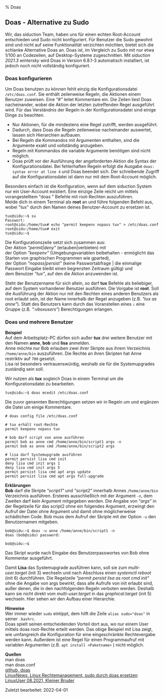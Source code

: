 % Doas

## Doas - Alternative zu Sudo

Wir, das siduction Team, haben uns für einen echten Root-Account entschieden und Sudo nicht konfiguriert. Für Benutzer die Sudo gewohnt sind und nicht auf seine Funktionalität verzichten möchten, bietet sich die schlanke Alternative Doas an. Doas ist, im Vergleich zu Sudo mit nur etwa 1/100 an Codezeilen, auf Desktop-Systeme zugeschnitten. Mit *siduction 2021.3 wintersky* wird Doas in Version 6.8.1-3 automatisch installiert, ist jedoch noch nicht vollständig konfiguriert.

### Doas konfigurieren

Um Doas benutzen zu können fehlt einzig die Konfigurationsdatei `/etc/doas.conf`. Sie enthält zeilenweise Regeln, die Aktionen einem Benutzer zuweisen. Eine *"#"* leitet Kommentare ein. Die Zeilen liest Doas nacheinander, wobei die Aktion der letzten zutreffenden Regel ausgeführt wird. Für das Verständnis der Regeln in der Konfigurationsdatei sind einige Dinge zu beachten.  
- Nur Aktionen, für die mindestens eine Regel zutrifft, werden ausgeführt.
- Dadurch, dass Doas die Regeln zeilenweise nacheinander auswertet, lassen sich Hierarchien aufbauen.
- Bei Regeln die Kommandos mit Argumenten enthalten, sind die Argumente exakt und vollständig anzugeben.
- Regeln mit Kommandos die variable Argumente benötigen sind nicht möglich.
- Doas prüft vor der Ausführung der angeforderten Aktion die Syntax der Konfigurationsdatei. Bei fehlerhaften Regeln erfolgt die Ausgabe `doas: syntax error at line 4` und Doas beendet sich. Der schreibende Zugriff auf die Konfigurationsdatei ist dann nur mit dem Root-Account möglich.

Besonders einfach ist die Konfiguration, wenn auf dem siduction System nur ein User-Account existiert. Eine einzige Zeile reicht um mittels vorangestelltem "doas " Befehle mit root-Rechten auszuführen.  
Melde dich in einem Terminal als **root** an und führe folgenden Befehl aus, wobei "tux" durch den Namen deines Benutzer-Account zu ersetzen ist. 

~~~
tux@sidu:~$ su
Passwort:
root@sidu:/home/tux# echo "permit keepenv nopass tux" > /etc/doas.conf
root@sidu:/home/tux# exit
tux@sidu:~$
~~~

Die Konfigurationszeile setzt sich zusammen aus:  
Der Aktion *"permit|deny"* (erlauben|verbieten) mit  
der Option *"keepenv"* (Umgebungsvariablen beibehalten - ermöglicht das Starten von graphischen Programmen wie gparted),  
der Option *"nopass|persist"* (keine Passwortabfrage | die einmalige Passwort Eingabe bleibt einen begrenzten Zeitraum gültig) und  
dem Benutzer *"tux"*, auf den die Aktion anzuwenden ist.

Steht der Benutzername für sich allein, so darf **tux** Befehle als beliebiger, auf dem System vorhandener Benutzer ausführen. Die Vorgabe ist **root**. Soll die Ausführung der Aktion nur mit den Rechten eines anderen Benutzers als root erlaubt sein, ist der Name innerhalb der Regel anzugeben (z.B. *"tux as anne"*). Statt des Benutzers kann durch das Voranstellen eines **`:`** eine Gruppe (z.B. *":vboxusers"*) Berechtigungen erlangen.

### Doas und mehrere Benutzer

**Beispiel**  
Auf dem Arbeitsplatz-PC dürfen sich außer **tux** drei weitere Benutzer mit den Namen **anne**, **bob** und **lisa** anmelden.  
Anne möchte nur Bob erlauben zwei ihrer Skripte aus ihrem Verzeichnis `/home/anne/bin` auszuführen. Die Rechte an ihren Skripten hat Anne restriktiv auf `700` gesetzt.  
Lisa ist besonders vertrauenswürdig, weshalb sie für die Systemupgrades zuständig sein soll.

Wir nutzen als **tux** sogleich Doas in einem Terminal um die Konfigurationsdatei zu bearbeiten.

~~~
tux@sidu:~$ doas mcedit /etc/doas.conf
~~~

Die zuvor genannten Berechtigungen setzen wir in Regeln um und ergänzen die Datei um einige Kommentare.

~~~
# doas config file /etc/doas.conf

# tux erhält root-Rechte
permit keepenv nopass tux

# bob darf script von anne ausführen
permit bob as anne cmd /home/anne/bin/script1 args -n
permit bob as anne cmd /home/anne/bin/script2 args

# lisa darf Systemupgrade ausführen
permit persist lisa cmd init
deny lisa cmd init args 1
deny lisa cmd init args 5
permit persist lisa cmd apt args update
permit persist lisa cmd apt args full-upgrade
~~~

**Erklärungen**  
**Bob** darf die Skripte *"script1"* und *"script2"* innerhalb Annes `/home/anne/bin` Verzeichnis ausführen. Ersteres ausschließlich mit der Argument `-n`, dem Zweiten darf kein Argument mitgegeben werden. Die Angabe von *"args"* in der Regelzeile für das script2 ohne ein folgendes Argument, erzwingt den Aufruf der Datei ohne Argument und damit ohne möglicherweise schädlichen Code. Bob muss dem Aufruf der Skripte mit der Option `-u` den Benutzernamen mitgeben.

~~~
bob@sidu:~$ doas -u anne /home/anne/bin/script1 -n
doas (bob@sidu) password:

bob@sidu:~$
~~~

Das Skript wurde nach Eingabe des Benutzerpasswortes von Bob ohne Kommentar ausgeführt.

Damit **Lisa** das Systemupgrade ausführen kann, soll sie zum *multi-user.target* (init 3) wechseln und nach Abschluss einen *systemctl reboot* (init 6) durchführen. Die Regelzeile *"permit persist lisa as root cmd init"* ohne die Angabe von args bewirkt, dass alle Aufrufe von init erlaubt sind, außer denen, die in den nachfolgenden Regeln verboten werden. Deshalb kann sie nicht direkt vom *multi-user.target* in das *graphical.target* (init 5) wechseln. Hier sehen wir den Aufbau einer Hierarchie.

**Hinweise**  
Wer immer wieder `sudo` eintippt, dem hilft die Zeile `alias sudo="doas"` in seiner `.bashrc`.  
Doas spielt seinen entscheidenden Vorteil dort aus, wo nur einem User mittels doas root-Rechte erteilt werden. Das obige Beispiel mit Lisa zeigt, wie umfangreich die Konfiguration für eine eingeschränkte Rechtevergabe werden kann. Außerdem ist eine Regel für einen Programmaufruf mit variablen Argumenten (z.B. `apt install <Paketname>` ) nicht möglich.

**Quellen**  
man doas  
man doas.conf  
[github, doas](https://github.com/slicer69/doas)  
[LinuxNews, Linux Rechtemanagement, sudo durch doas ersetzen](https://linuxnews.de/2020/10/linux-rechtemanagement-sudo-durch-doas-ersetzen/)  
[LinuxUser 08.2021, Kleiner Bruder](https://www.linux-community.de/ausgaben/linuxuser/2021/08/mit-doas-statt-sudo-administrative-aufgaben-erledigen/)

<div id="rev">Zuletzt bearbeitet: 2022-04-01</div>
